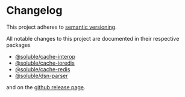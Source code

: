 # Changelog

This project adheres to [semantic versioning](https://semver.org/).

All notable changes to this project are documented in their respective packages

- [@soluble/cache-interop](./packages/cache-interop/CHANGELOG.md)
- [@soluble/cache-ioredis](./packages/cache-ioredis/CHANGELOG.md) 
- [@soluble/cache-redis](./packages/cache-redis/CHANGELOG.md)
- [@soluble/dsn-parser](./packages/dsn-parser/CHANGELOG.md)

and on the [github release page](https://github.com/soluble-io/cache-interop/releases).




